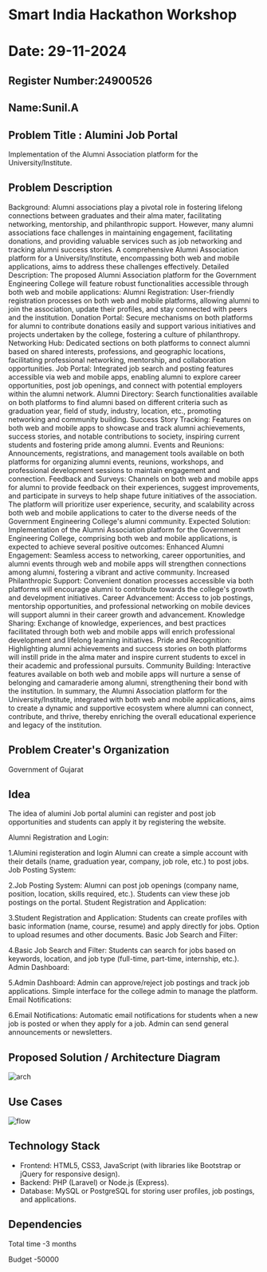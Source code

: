 # Smart India Hackathon Workshop
# Date: 29-11-2024
## Register Number:24900526
## Name:Sunil.A
## Problem Title : Alumini Job Portal
Implementation of the Alumni Association platform for the University/Institute.
## Problem Description
Background: Alumni associations play a pivotal role in fostering lifelong connections between graduates and their alma mater, facilitating networking, mentorship, and philanthropic support. However, many alumni associations face challenges in maintaining engagement, facilitating donations, and providing valuable services such as job networking and tracking alumni success stories. A comprehensive Alumni Association platform for a University/Institute, encompassing both web and mobile applications, aims to address these challenges effectively. Detailed Description: The proposed Alumni Association platform for the Government Engineering College will feature robust functionalities accessible through both web and mobile applications: Alumni Registration: User-friendly registration processes on both web and mobile platforms, allowing alumni to join the association, update their profiles, and stay connected with peers and the institution. Donation Portal: Secure mechanisms on both platforms for alumni to contribute donations easily and support various initiatives and projects undertaken by the college, fostering a culture of philanthropy. Networking Hub: Dedicated sections on both platforms to connect alumni based on shared interests, professions, and geographic locations, facilitating professional networking, mentorship, and collaboration opportunities. Job Portal: Integrated job search and posting features accessible via web and mobile apps, enabling alumni to explore career opportunities, post job openings, and connect with potential employers within the alumni network. Alumni Directory: Search functionalities available on both platforms to find alumni based on different criteria such as graduation year, field of study, industry, location, etc., promoting networking and community building. Success Story Tracking: Features on both web and mobile apps to showcase and track alumni achievements, success stories, and notable contributions to society, inspiring current students and fostering pride among alumni. Events and Reunions: Announcements, registrations, and management tools available on both platforms for organizing alumni events, reunions, workshops, and professional development sessions to maintain engagement and connection. Feedback and Surveys: Channels on both web and mobile apps for alumni to provide feedback on their experiences, suggest improvements, and participate in surveys to help shape future initiatives of the association. The platform will prioritize user experience, security, and scalability across both web and mobile applications to cater to the diverse needs of the Government Engineering College's alumni community. Expected Solution: Implementation of the Alumni Association platform for the Government Engineering College, comprising both web and mobile applications, is expected to achieve several positive outcomes: Enhanced Alumni Engagement: Seamless access to networking, career opportunities, and alumni events through web and mobile apps will strengthen connections among alumni, fostering a vibrant and active community. Increased Philanthropic Support: Convenient donation processes accessible via both platforms will encourage alumni to contribute towards the college's growth and development initiatives. Career Advancement: Access to job postings, mentorship opportunities, and professional networking on mobile devices will support alumni in their career growth and advancement. Knowledge Sharing: Exchange of knowledge, experiences, and best practices facilitated through both web and mobile apps will enrich professional development and lifelong learning initiatives. Pride and Recognition: Highlighting alumni achievements and success stories on both platforms will instill pride in the alma mater and inspire current students to excel in their academic and professional pursuits. Community Building: Interactive features available on both web and mobile apps will nurture a sense of belonging and camaraderie among alumni, strengthening their bond with the institution. In summary, the Alumni Association platform for the University/Institute, integrated with both web and mobile applications, aims to create a dynamic and supportive ecosystem where alumni can connect, contribute, and thrive, thereby enriching the overall educational experience and legacy of the institution.
## Problem Creater's Organization
Government of Gujarat

## Idea

      
The idea of alumini Job portal alumini can register and post job opportunities and students can apply it by registering the website. 

Alumni Registration and Login:

1.Alumini registeration and login
Alumni can create a simple account with their details (name, graduation year, company, job role, etc.) to post jobs.
Job Posting System:

2.Job Posting System:
 Alumni can post job openings (company name, position, location, skills required, etc.).
Students can view these job postings on the portal.
Student Registration and Application:

3.Student Registration and Application:
  Students can create profiles with basic information (name, course, resume) and apply directly for jobs.
Option to upload resumes and other documents.
Basic Job Search and Filter:

4.Basic Job Search and Filter:
   Students can search for jobs based on keywords, location, and job type (full-time, part-time, internship, etc.).
Admin Dashboard:

5.Admin Dashboard:
  Admin can approve/reject job postings and track job applications.
Simple interface for the college admin to manage the platform.
Email Notifications:

6.Email Notifications:
   Automatic email notifications for students when a new job is posted or when they apply for a job.
Admin can send general announcements or newsletters.



## Proposed Solution / Architecture Diagram

![arch](https://github.com/user-attachments/assets/0237915c-15e9-4fe0-b415-470bc3acf9aa)

## Use Cases
![flow](https://github.com/user-attachments/assets/8823d7a7-8d59-47df-aec3-597fc197af6b)



## Technology Stack
* Frontend: HTML5, CSS3, JavaScript (with libraries like Bootstrap or jQuery for responsive design).
* Backend: PHP (Laravel) or Node.js (Express).
* Database: MySQL or PostgreSQL for storing user profiles, job postings, and applications.

## Dependencies
Total time -3 months

 Budget -50000

